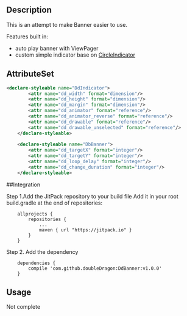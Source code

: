 ## Description

This is an attempt to make Banner easier to use.

Features built in:
-  auto play banner with ViewPager
-  custom simple indicator base on [CircleIndicator](https://github.com/ongakuer/CircleIndicator)

## AttributeSet
```xml
<declare-styleable name="DdIndicator">
        <attr name="dd_width" format="dimension"/>
        <attr name="dd_height" format="dimension"/>
        <attr name="dd_margin" format="dimension"/>
        <attr name="dd_animator" format="reference"/>
        <attr name="dd_animator_reverse" format="reference"/>
        <attr name="dd_drawable" format="reference"/>
        <attr name="dd_drawable_unselected" format="reference"/>
    </declare-styleable>
    
    <declare-styleable name="DbBanner">
        <attr name="dd_targetX" format="integer"/>
        <attr name="dd_targetY" format="integer"/>
        <attr name="dd_loop_delay" format="integer"/>
        <attr name="dd_change_duration" format="integer"/>
    </declare-styleable>
```

##Integration

Step 1.Add the JitPack repository to your build file
Add it in your root build.gradle at the end of repositories:

```
	allprojects {
		repositories {
			...
			maven { url "https://jitpack.io" }
		}
	}
```
Step 2. Add the dependency
```
    dependencies {
        compile 'com.github.doubleDragon:DdBanner:v1.0.0'
    }
```

## Usage
   Not complete
